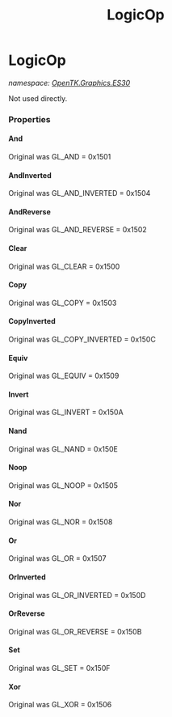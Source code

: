 ﻿---
title: LogicOp
---

# LogicOp
_namespace: [OpenTK.Graphics.ES30](N-OpenTK.Graphics.ES30.html)_

Not used directly.



### Properties

#### And
Original was GL_AND = 0x1501
#### AndInverted
Original was GL_AND_INVERTED = 0x1504
#### AndReverse
Original was GL_AND_REVERSE = 0x1502
#### Clear
Original was GL_CLEAR = 0x1500
#### Copy
Original was GL_COPY = 0x1503
#### CopyInverted
Original was GL_COPY_INVERTED = 0x150C
#### Equiv
Original was GL_EQUIV = 0x1509
#### Invert
Original was GL_INVERT = 0x150A
#### Nand
Original was GL_NAND = 0x150E
#### Noop
Original was GL_NOOP = 0x1505
#### Nor
Original was GL_NOR = 0x1508
#### Or
Original was GL_OR = 0x1507
#### OrInverted
Original was GL_OR_INVERTED = 0x150D
#### OrReverse
Original was GL_OR_REVERSE = 0x150B
#### Set
Original was GL_SET = 0x150F
#### Xor
Original was GL_XOR = 0x1506

